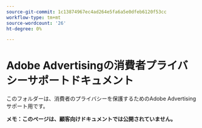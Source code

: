 ```yaml
---
source-git-commit: 1c13874967ec4ad264e5fa6a5e0dfeb6120f53cc
workflow-type: tm+mt
source-wordcount: '26'
ht-degree: 0%

---
```

# Adobe Advertisingの消費者プライバシーサポートドキュメント

このフォルダーは、消費者のプライバシーを保護するためのAdobe Advertisingサポート用です。

**メモ：このページは、顧客向けドキュメントでは公開されていません。**
